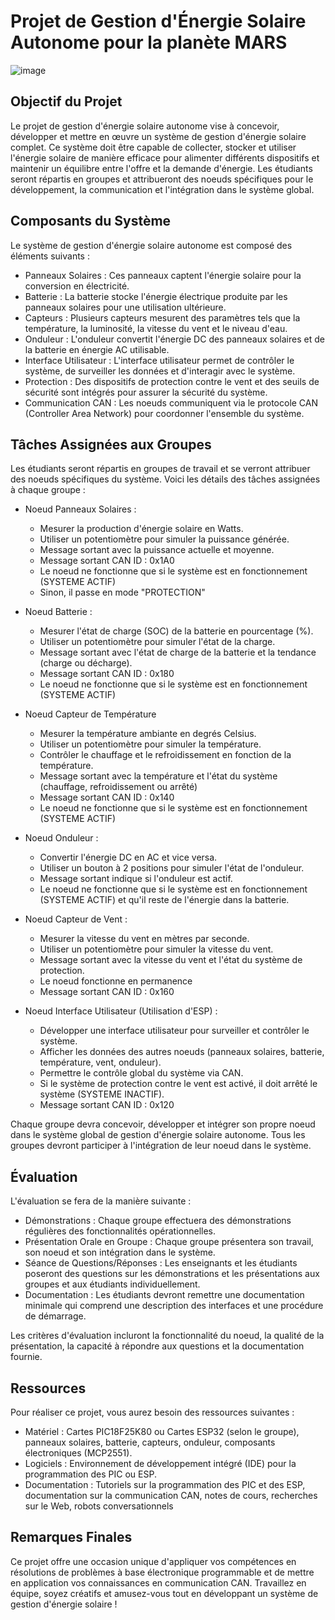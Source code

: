 # Projet de Gestion d'Énergie Solaire Autonome pour la planète MARS

![image](https://github.com/cegep-electronique-programmable/CAN_gestion-energie-solaire/assets/5272111/8ac6260f-b47a-47df-9ae8-7f6ec530bfed)

## Objectif du Projet

Le projet de gestion d'énergie solaire autonome vise à concevoir, développer et mettre en œuvre un système de gestion d'énergie solaire complet. Ce système doit être capable de collecter, stocker et utiliser l'énergie solaire de manière efficace pour alimenter différents dispositifs et maintenir un équilibre entre l'offre et la demande d'énergie. Les étudiants seront répartis en groupes et attribueront des noeuds spécifiques pour le développement, la communication et l'intégration dans le système global.

## Composants du Système

Le système de gestion d'énergie solaire autonome est composé des éléments suivants :

- Panneaux Solaires : Ces panneaux captent l'énergie solaire pour la conversion en électricité.
- Batterie : La batterie stocke l'énergie électrique produite par les panneaux solaires pour une utilisation ultérieure.
- Capteurs : Plusieurs capteurs mesurent des paramètres tels que la température, la luminosité, la vitesse du vent et le niveau d'eau.
- Onduleur : L'onduleur convertit l'énergie DC des panneaux solaires et de la batterie en énergie AC utilisable.
- Interface Utilisateur : L'interface utilisateur permet de contrôler le système, de surveiller les données et d'interagir avec le système.
- Protection : Des dispositifs de protection contre le vent et des seuils de sécurité sont intégrés pour assurer la sécurité du système.
- Communication CAN : Les noeuds communiquent via le protocole CAN (Controller Area Network) pour coordonner l'ensemble du système.

## Tâches Assignées aux Groupes

Les étudiants seront répartis en groupes de travail et se verront attribuer des noeuds spécifiques du système. Voici les détails des tâches assignées à chaque groupe :

- Noeud Panneaux Solaires :
  - Mesurer la production d'énergie solaire en Watts.
  - Utiliser un potentiomètre pour simuler la puissance générée.
  - Message sortant avec la puissance actuelle et moyenne.
  - Message sortant CAN ID : 0x1A0
  - Le noeud ne fonctionne que si le système est en fonctionnement (SYSTEME ACTIF)
  - Sinon, il passe en mode "PROTECTION"

- Noeud Batterie :
  - Mesurer l'état de charge (SOC) de la batterie en pourcentage (%).
  - Utiliser un potentiomètre pour simuler l'état de la charge.
  - Message sortant avec l'état de charge de la batterie et la tendance (charge ou décharge).
  - Message sortant CAN ID : 0x180
  - Le noeud ne fonctionne que si le système est en fonctionnement (SYSTEME ACTIF)

- Noeud Capteur de Température
  - Mesurer la température ambiante en degrés Celsius.
  - Utiliser un potentiomètre pour simuler la température.
  - Contrôler le chauffage et le refroidissement en fonction de la température.
  - Message sortant avec la température et l'état du système (chauffage, refroidissement ou arrêté)
  - Message sortant CAN ID : 0x140
  - Le noeud ne fonctionne que si le système est en fonctionnement (SYSTEME ACTIF)
    
- Noeud Onduleur :
  - Convertir l'énergie DC en AC et vice versa.
  - Utiliser un bouton à 2 positions pour simuler l'état de l'onduleur.
  - Message sortant indique si l'onduleur est actif.
  - Le noeud ne fonctionne que si le système est en fonctionnement (SYSTEME ACTIF) et qu'il reste de l'énergie dans la batterie.

- Noeud Capteur de Vent :
  - Mesurer la vitesse du vent en mètres par seconde.
  - Utiliser un potentiomètre pour simuler la vitesse du vent.
  - Message sortant avec la vitesse du vent et l'état du système de protection.
  - Le noeud fonctionne en permanence
  - Message sortant CAN ID : 0x160

- Noeud Interface Utilisateur (Utilisation d'ESP) :
  - Développer une interface utilisateur pour surveiller et contrôler le système.
  - Afficher les données des autres noeuds (panneaux solaires, batterie, température, vent, onduleur).
  - Permettre le contrôle global du système via CAN.
  - Si le système de protection contre le vent est activé, il doit arrêté le système (SYSTEME INACTIF).
  - Message sortant CAN ID : 0x120

Chaque groupe devra concevoir, développer et intégrer son propre noeud dans le système global de gestion d'énergie solaire autonome.
Tous les groupes devront participer à l'intégration de leur noeud dans le système.

## Évaluation

L'évaluation se fera de la manière suivante :
- Démonstrations : Chaque groupe effectuera des démonstrations régulières des fonctionnalités opérationnelles.
- Présentation Orale en Groupe : Chaque groupe présentera son travail, son noeud et son intégration dans le système.
- Séance de Questions/Réponses : Les enseignants et les étudiants poseront des questions sur les démonstrations et les présentations aux groupes et aux étudiants individuellement.
- Documentation : Les étudiants devront remettre une documentation minimale qui comprend une description des interfaces et une procédure de démarrage.

Les critères d'évaluation incluront la fonctionnalité du noeud, la qualité de la présentation, la capacité à répondre aux questions et la documentation fournie.

## Ressources

Pour réaliser ce projet, vous aurez besoin des ressources suivantes :
- Matériel : Cartes PIC18F25K80 ou Cartes ESP32 (selon le groupe), panneaux solaires, batterie, capteurs, onduleur, composants électroniques (MCP2551).
- Logiciels : Environnement de développement intégré (IDE) pour la programmation des PIC ou ESP.
- Documentation : Tutoriels sur la programmation des PIC et des ESP, documentation sur la communication CAN, notes de cours, recherches sur le Web, robots conversationnels

## Remarques Finales

Ce projet offre une occasion unique d'appliquer vos compétences en résolutions de problèmes à base électronique programmable et de mettre en application vos connaissances en communication CAN. Travaillez en équipe, soyez créatifs et amusez-vous tout en développant un système de gestion d'énergie solaire !
